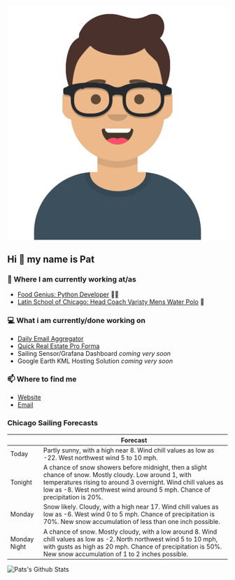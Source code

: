 [![Social banner for p-j-falconer](https://raw.githubusercontent.com/P-J-FALCONER/P-J-FALCONER/master/assets/avataaars.svg)](https://patfalconer.com/)
## Hi :wave: my name is Pat

### 💼 Where I am currently working at/as
- [Food Genius: Python Developer](https://getfoodgenius.com/) 🍔🐍
- [Latin School of Chicago: Head Coach Varisty Mens Water Polo](https://www.latinschool.org/) 🤽


### 💻 What i am currently/done working on
 - [Daily Email Aggregator](https://github.com/P-J-FALCONER/dott_daily_mail)
 - [Quick Real Estate Pro Forma](https://github.com/P-J-FALCONER/henry)
 - Sailing Sensor/Grafana Dashboard *coming very soon*
 - Google Earth KML Hosting Solution *coming very soon*

### 📫 Where to find me
 - [Website](https://patfalconer.com/)
 - [Email](mailto:patrick.j.falconer@gmail.com)


### Chicago Sailing Forecasts
|   | Forecast  |
|---|---|
| Today | Partly sunny, with a high near 8. Wind chill values as low as -22. West northwest wind 5 to 10 mph. |
| Tonight | A chance of snow showers before midnight, then a slight chance of snow. Mostly cloudy. Low around 1, with temperatures rising to around 3 overnight. Wind chill values as low as -8. West northwest wind around 5 mph. Chance of precipitation is 20%. |
| Monday | Snow likely. Cloudy, with a high near 17. Wind chill values as low as -6. West wind 0 to 5 mph. Chance of precipitation is 70%. New snow accumulation of less than one inch possible. |
| Monday Night | A chance of snow. Mostly cloudy, with a low around 8. Wind chill values as low as -2. North northwest wind 5 to 10 mph, with gusts as high as 20 mph. Chance of precipitation is 50%. New snow accumulation of 1 to 2 inches possible. |

![Pats's Github Stats](https://github-readme-stats.vercel.app/api?username=p-j-falconer&show_icons=true&theme=radical)

